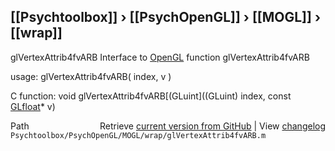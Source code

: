 ## [[Psychtoolbox]] &#8250; [[PsychOpenGL]] &#8250; [[MOGL]] &#8250; [[wrap]]

glVertexAttrib4fvARB  Interface to [OpenGL](OpenGL) function glVertexAttrib4fvARB  
  
usage:  glVertexAttrib4fvARB( index, v )  
  
C function:  void glVertexAttrib4fvARB[(GLuint]((GLuint) index, const [GLfloat](GLfloat)\* v)  




<div class="code_header" style="text-align:right;">
  <span style="float:left;">Path&nbsp;&nbsp;</span> <span class="counter">Retrieve <a href=
  "https://raw.github.com/Psychtoolbox-3/Psychtoolbox-3/beta/Psychtoolbox/PsychOpenGL/MOGL/wrap/glVertexAttrib4fvARB.m">current version from GitHub</a> | View <a href=
  "https://github.com/Psychtoolbox-3/Psychtoolbox-3/commits/beta/Psychtoolbox/PsychOpenGL/MOGL/wrap/glVertexAttrib4fvARB.m">changelog</a></span>
</div>
<div class="code">
  <code>Psychtoolbox/PsychOpenGL/MOGL/wrap/glVertexAttrib4fvARB.m</code>
</div>


